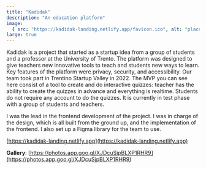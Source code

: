 ```yaml
---
title: "Kadidak"
description: "An education platform"
image:
  { src: "https://kadidak-landing.netlify.app/favicon.ico", alt: "placeholder" }
large: true
---
```


Kadidak is a project that started as a startup idea from a group of students
and a professor at the University of Trento. The platform was designed to
give teachers new innovative tools to teach and students new ways to learn.
Key features of the platform were privacy, security, and accessibility. Our
team took part in <span class="mark tsv">Trentino Startup Valley</span> in 2022.
The MVP you can see here consist of a tool to create and do interactive quizzes:
teacher has the ability to create the quizzes in advance and everything is realtime.
Students do not require any account to do the quizzes. It is currently in test
phase with a group of students and teachers.

I was the lead in the frontend development of the project. I was in charge
of the design, which is all built from the ground up, and the implementation
of the frontend. I also set up a Figma library for the team to use.

[https://kadidak-landing.netlify.app](https://kadidak-landing.netlify.app)

**Gallery**: [https://photos.app.goo.gl/XJDcuSjpBLXP1RHR9](https://photos.app.goo.gl/XJDcuSjpBLXP1RHR9)
